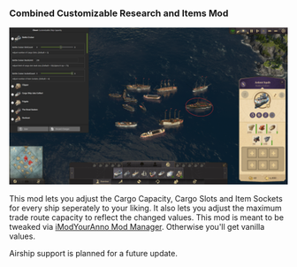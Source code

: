 ### Combined Customizable Research and Items Mod
![banner](https://github.com/Moonwolf287/anno1800-mods/blob/main/%5BCheat%5D%20Customizable%20Ship%20Capacity/banner.png)

This mod lets you adjust the Cargo Capacity, Cargo Slots and Item Sockets for every ship seperately to your liking. It also lets you adjust the maximum trade route capacity to reflect the changed values.
This mod is meant to be tweaked via [iModYourAnno Mod Manager](https://github.com/anno-mods/iModYourAnno). Otherwise you'll get vanilla values.


Airship support is planned for a future update.
